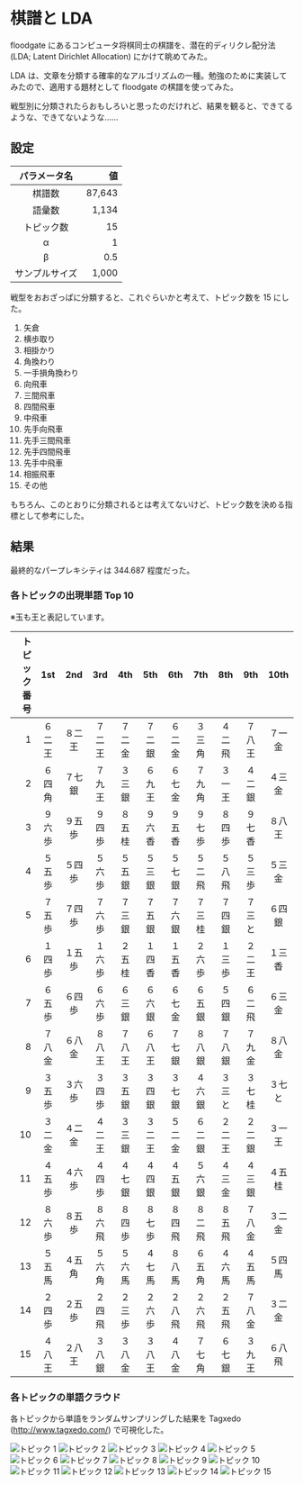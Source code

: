 
# 棋譜と LDA

floodgate にあるコンピュータ将棋同士の棋譜を、潜在的ディリクレ配分法 (LDA; Latent Dirichlet Allocation) にかけて眺めてみた。

LDA は、文章を分類する確率的なアルゴリズムの一種。勉強のために実装してみたので、適用する題材として floodgate の棋譜を使ってみた。

戦型別に分類されたらおもしろいと思ったのだけれど、結果を観ると、できてるような、できてないような……

## 設定

| パラメータ名 | 値 |
|:--:|--:|
| 棋譜数 | 87,643 |
| 語彙数 | 1,134 |
| トピック数 | 15 |
| α | 1 |
| β | 0.5 |
| サンプルサイズ | 1,000 |

戦型をおおざっぱに分類すると、これぐらいかと考えて、トピック数を 15 にした。

1. 矢倉
1. 横歩取り
1. 相掛かり
1. 角換わり
1. 一手損角換わり
1. 向飛車
1. 三間飛車
1. 四間飛車
1. 中飛車
1. 先手向飛車
1. 先手三間飛車
1. 先手四間飛車
1. 先手中飛車
1. 相振飛車
1. その他

もちろん、このとおりに分類されるとは考えてないけど、トピック数を決める指標として参考にした。

## 結果

最終的なパープレキシティは 344.687 程度だった。

### 各トピックの出現単語 Top 10

※玉も王と表記しています。

| トピック番号 | 1st | 2nd | 3rd | 4th | 5th | 6th | 7th | 8th | 9th | 10th |
|--:|:--:|:--:|:--:|:--:|:--:|:--:|:--:|:--:|:--:|:--:|
|  1 | ６二王 | ８二王 | ７二王 | ７二金 | ７二銀 | ６二金 | ３三角 | ４二飛 | ７八王 | ７一金 |
|  2 | ６四角 | ７七銀 | ７九王 | ３三銀 | ６九王 | ６七金 | ７九角 | ３一王 | ４二銀 | ４三金 |
|  3 | ９六歩 | ９五歩 | ９四歩 | ８五桂 | ９六香 | ９五香 | ９七歩 | ８四歩 | ９七香 | ８八王 |
|  4 | ５五歩 | ５四歩 | ５六歩 | ５五銀 | ５三銀 | ５七銀 | ５二飛 | ５八飛 | ５三歩 | ５三金 |
|  5 | ７五歩 | ７四歩 | ７六歩 | ７三銀 | ７五銀 | ７六銀 | ７三桂 | ７四銀 | ７三と | ６四銀 |
|  6 | １四歩 | １五歩 | １六歩 | ２五桂 | １四香 | １五香 | ２六歩 | １三歩 | ２二王 | １三香 |
|  7 | ６五歩 | ６四歩 | ６六歩 | ６三銀 | ６六銀 | ６七金 | ６五銀 | ５四銀 | ６二飛 | ６三金 |
|  8 | ７八金 | ６八金 | ８八王 | ７八王 | ６八王 | ７七銀 | ８八銀 | ７八銀 | ７九金 | ８八金 |
|  9 | ３五歩 | ３六歩 | ３四歩 | ３五銀 | ３四銀 | ３七銀 | ４六銀 | ３三と | ３七桂 | ３七と |
| 10 | ３二金 | ４二金 | ４二王 | ３三銀 | ３二王 | ５二金 | ６二銀 | ２二王 | ２二銀 | ３一王 |
| 11 | ４五歩 | ４六歩 | ４四歩 | ４七銀 | ４四銀 | ４五銀 | ５六銀 | ４三金 | ４三銀 | ４五桂 |
| 12 | ８六歩 | ８五歩 | ８六飛 | ８四歩 | ８七歩 | ８四飛 | ８二飛 | ８五飛 | ７八金 | ３二金 |
| 13 | ５五馬 | ４五角 | ５六角 | ５六馬 | ４七馬 | ８八馬 | ６五角 | ４六馬 | ４五馬 | ５四馬 |
| 14 | ２四歩 | ２五歩 | ２四飛 | ２三歩 | ２六歩 | ２八飛 | ２六飛 | ２五飛 | ７八金 | ３二金 |
| 15 | ４八王 | ２八王 | ３八銀 | ３八金 | ３八王 | ４八金 | ７七角 | ６七銀 | ３九王 | ６八飛 |

### 各トピックの単語クラウド

各トピックから単語をランダムサンプリングした結果を Tagxedo (http://www.tagxedo.com/) で可視化した。

![トピック 1](img/01.jpg "トピック 1")
![トピック 2](img/02.jpg "トピック 2")
![トピック 3](img/03.jpg "トピック 3")
![トピック 4](img/04.jpg "トピック 4")
![トピック 5](img/05.jpg "トピック 5")
![トピック 6](img/06.jpg "トピック 6")
![トピック 7](img/07.jpg "トピック 7")
![トピック 8](img/08.jpg "トピック 8")
![トピック 9](img/09.jpg "トピック 9")
![トピック 10](img/10.jpg "トピック 10")
![トピック 11](img/11.jpg "トピック 11")
![トピック 12](img/12.jpg "トピック 12")
![トピック 13](img/13.jpg "トピック 13")
![トピック 14](img/14.jpg "トピック 14")
![トピック 15](img/15.jpg "トピック 15")
